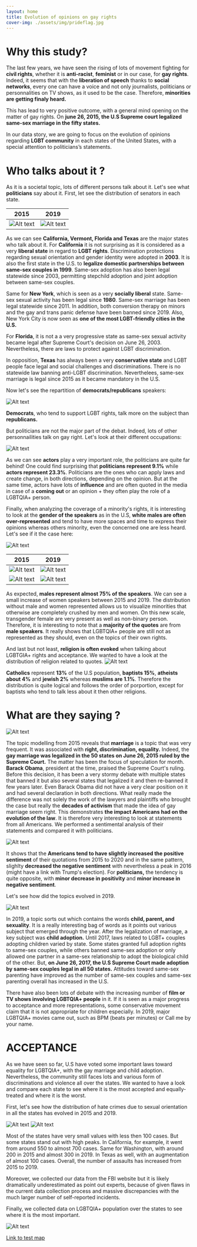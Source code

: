 ```yaml
---
layout: home
title: Evolution of opinions on gay rights
cover-img: ./assets/img/prideflag.jpg
---
```



# Why this study?

The last few years, we have seen the rising of lots of movement fighting for **civil rights**, whether it is **anti-racist**, **feminist** or in our case, for **gay rights**. Indeed, it seems that with the **liberation of speech** thanks to **social networks**, every one can have a voice and not only journalists, politicians or personnalities on TV shows, as it used to be the case. Therefore, **minorities are getting finaly heard.** 

This has lead to very positive outcome, with a general mind opening on the matter of gay rights. On **june 26, 2015, the U.S Supreme court legalized same-sex marriage in the fifty states.**

In our data story, we are going to focus on the evolution of opinions regarding **LGBT community** in each states of the United States, with a special attention to politicians’s statements.   


# Who talks about it ?
As it is a societal topic, lots of different persons talk about it. Let's see what **politicians** say about it. First, let see the distribution of senators in each state.


2015                                              | 2019
:------------------------------------------------:|:-------------------------------------------------:
![Alt text](top_states_2015.png?raw=true "Title") | ![Alt text](top_states_2019.png?raw=true "Title")

As we can see **California, Vermont, Florida and Texas** are the major states who talk about it. For **California** it is not surprising as it is considered as a very **liberal state** in regard to **LGBT rights**. Discrimination protections regarding sexual orientation and gender identity were adopted in **2003**. It is also the first state in the U.S. to **legalize domestic partnerships between same-sex couples in 1999**. Same-sex adoption has also been legal statewide since 2003, permitting stepchild adoption and joint adoption between same-sex couples. 

Same for **New York**, which is seen as a very **socially liberal** state. Same-sex sexual activity has been legal since **1980**. Same-sex marriage has been legal statewide since 2011. In addition, both conversion therapy on minors and the gay and trans panic defense have been banned since 2019. Also, New York City is now seen as **one of the most LGBT-friendly cities in the U.S.**

For **Florida**, it is not a a very progressive state as same-sex sexual activity became legal after Supreme Court's decision on June 26, 2003. Nevertheless, there are laws to protect against LGBT discrimination. 

In opposition, **Texas** has always been a very **conservative state** and LGBT people face legal and social challenges and discriminations. There is no statewide law banning anti-LGBT discrimination. Neverthelees, same-sex marriage is legal since 2015 as it became mandatory in the U.S.

Now let's see the repartition of **democrats/republicans** speakers:

![Alt text](proportion_d_r.png?raw=true "Title")

**Democrats**, who tend to support LGBT rights, talk more on the subject than **republicans.** 

But politicians are not the major part of the debat. Indeed, lots of other personnailities talk on gay right. Let's look at their different occupations:

![Alt text](occupations.png?raw=true "Title")

As we can see **actors** play a very important role, the politicians are quite far behind! One could find surprising that **politicians represent 9.1%** while **actors represent 23.3%**. Politicians are the ones who can apply laws and create change, in both directions, depending on the opinion. But at the same time, actors have lots of **influence** and are often quoted in the media in case of a **coming out** or an opinion + they often play the role of a LGBTQIA+ person. 

Finally, when analyzing the coverage of a minority's rights, it is interesting to look at the **gender of the speakers** as in the U.S, **white males are often over-represented** and tend to have more spaces and time to express their opinions whereas others minority, even the concerned one are less heard. Let's see if it the case here:

![Alt text](gender_all_log.png?raw=true "Title")

2015                                                | 2019
:--------------------------------------------------:|:---------------------------------------------------:
![Alt text](gender_2015.png?raw=true "Title")       |  ![Alt text](gender_2019.png?raw=true "Title")
![Alt text](other_gender_2015.png?raw=true "Title") |![Alt text](other_gender_2019.png?raw=true "Title")



As expected, **males represent almost 75% of the speakers**. We can see a small increase of women speakers between 2015 and 2019. The distribution without male and women represented allows us to visualize minorities that otherwise are completely crushed by men and women. On this new scale, transgender female are very present as well as non-binary person. 
Therefore, it is interesting to note that a **majority of the quotes** are from **male speakers**. It really shows that LGBTQIA+ people are still not as represented as they should, even on the topics of their own rights.

And last but not least, **religion is often evoked** when talking about LGBTGIA+ rights and acceptance. We wanted to have a look at the distribution of religion related to quotes. 
![Alt text](religion.png?raw=true "Title")

**Catholics** represent **13%** of the U.S population, **baptists 15%**, **atheists about 4%** and **jewish 2%** whereas **muslims are 1.1%**. Therefore the distribution is quite logical and follows the order of porportion, except for baptists who tend to talk less about it then other religions.


# What are they saying ?

![Alt text](topic_2015_2.png?raw=true "Title")

The topic modelling from 2015 reveals that **marriage** is a topic that was very frequent. It was associated with **right, discrimination, equality.** Indeed, the **gay marriage was legalized in the 50 states on June 26, 2015 ruled by the Supreme Court.** The matter has been the focus of speculation for month. **Barack Obama**, president at the time,  praised the Supreme Court's ruling. Before this decision, it has been a very stormy debate with multiple states that banned it but also several states that legalized it and then re-banned it few years later. Even Barack Obama did not have a very clear position on it and had several declaration in both directions. What really made the difference was not solely the work of the lawyers and plaintiffs who brought the case but really the **decades of activism** that made the idea of gay marriage seem right. This demonstrates **the impact Americans had on the evolution of the law**. It is therefore very interesting to look at statements from all Americans. We performed a sentimental analysis of their statements and compared it with politicians. 

![Alt text](mean_score_pol_people.png?raw=true "Title")

It shows that the **Americans tend to have slightly increased the positive sentiment** of their quotations from 2015 to 2020 and in the same pattern, slighlty **decreased the negative sentiment** with nevertheless a peak in 2016 (might have a link with Trump's election). For **politicians,** the tendency is quite opposite, with **minor decrease in positivity** and **minor increase in negative sentiment**. 

Let's see how did the topics evolved in 2019.

![Alt text](topic_2019.png?raw=true "Title")

In 2019, a topic sorts out which contains the words **child, parent, and sexuality**. It is a really interesting bag of words as it points out various subject that emerged through the year. After the legalization of marriage, a key subject was **child adoption.** Until 2017, laws related to LGBT+ couples adopting children varied by state. Some states granted full adoption rights to same-sex couples, while others banned same-sex adoption or only allowed one partner in a same-sex relationship to adopt the biological child of the other. But, **on June 26, 2017, the U.S Supreme Court made adoption by same-sex couples legal in all 50 states.** Attitudes toward same-sex parenting have improved as the number of same-sex couples and same-sex parenting overall has increased in the U.S.

There have also been lots of debate with the increasing number of **film or TV shows involving LGBTQIA+ people** in it. If it is seen as a major progress to acceptance and more representations, some conservative movement claim that it is not appropriate for children especially. In 2019, major LGBTQIA+ movies came out, such as BPM (beats per minutes) or Call me by your name. 


# ACCEPTANCE

As we have seen so far, U.S have voted some important laws toward equality for LGBTQIA+, with the gay marriage and child adoption. Nevertheless, the community still faces lots and various form of discriminations and violence all over the states. We wanted to have a look and compare each state to see where it is the most accepted and equally-treated and where it is the worst.

First, let's see how the distribution of hate crimes due to sexual orientation in all the states has evolved in 2015 and 2019.

![Alt text](./assets/img/output_50_0.png?raw=true "Title")
![Alt text](./assets/img/output_56_0.png?raw=true "Title")


Most of the states have very small values with less then 100 cases. But some states stand out with high peaks. In California, for example, it went from around 550 to almost 700 cases. Same for Washington, with around 200 in 2015 and almost 300 in 2019. In Texas as well, with an augmentation of almost 100 cases.
Overall, the number of assaults has increased from 2015 to 2019. 

Moreover, we collected our data from the FBI website but it is likely dramatically underestimated as point out experts, because of given flaws in the current data collection process and massive discrepancies with the much larger number of self-reported incidents.

Finally, we collected data on LGBTQIA+ population over the states to see where it is the most important.

![Alt text](./assets/img/output_68_0.jpg?raw=true "Title")



[Link to test map](https://meghanharrington.github.io/topic_2015.html)



